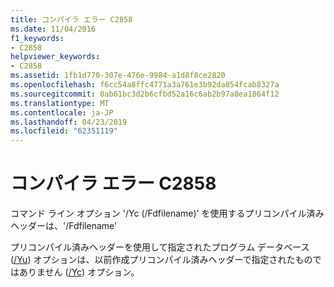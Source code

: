 ```yaml
---
title: コンパイラ エラー C2858
ms.date: 11/04/2016
f1_keywords:
- C2858
helpviewer_keywords:
- C2858
ms.assetid: 1fb1d770-307e-476e-9984-a1d8f8ce2820
ms.openlocfilehash: f6cc54a8ffc4771a3a761e3b92da854fcab8327a
ms.sourcegitcommit: 0ab61bc3d2b6cfbd52a16c6ab2b97a8ea1864f12
ms.translationtype: MT
ms.contentlocale: ja-JP
ms.lasthandoff: 04/23/2019
ms.locfileid: "62351119"
---
```

# <a name="compiler-error-c2858"></a>コンパイラ エラー C2858

コマンド ライン オプション '/Yc (/Fdfilename)' を使用するプリコンパイル済みヘッダーは、'/Fdfilename'

プリコンパイル済みヘッダーを使用して指定されたプログラム データベース ([/Yu](../../build/reference/yu-use-precompiled-header-file.md)) オプションは、以前作成プリコンパイル済みヘッダーで指定されたものではありません ([/Yc](../../build/reference/yc-create-precompiled-header-file.md)) オプション。